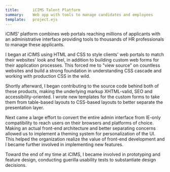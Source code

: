 ```yaml
---
title:      iCIMS Talent Platform
summary:    Web app with tools to manage candidates and employees
template:   project.ejs
---
```

iCIMS' platform combines web portals reaching millions of applicants
with an administrative interface providing tools to thousands of HR
professionals to manage these applicants.

I began at iCIMS using HTML and CSS to style clients' web portals to
match their websites' look and feel, in addition to building custom web
forms for their application processes. This forced me to "view source"
on countless websites and build a strong foundation in understanding CSS
cascade and working with production CSS in the wild.

Shortly afterward, I began contributing to the source code behind both
of these products, making the underlying markup XHTML-valid, SEO and
accessibility-oriented. I wrote new templates for the custom forms to
take them from table-based layouts to CSS-based layouts to better
separate the presentation layer.

Next came a large effort to convert the entire admin interface from
IE-only compatibility to reach users on their browsers and platforms of
choice. Making an actual front-end architecture and better separating
concerns allowed us to implement a theming system for personalization of
the UI. This helped the organization realize the value of front-end
development and I became further involved in implementing new features.

Toward the end of my time at iCIMS, I became involved in prototyping and
feature design, conducting guerilla usability tests to substantiate
design decisions.

